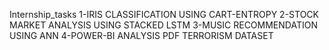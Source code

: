 
Internship_tasks
1-IRIS CLASSIFICATION USING CART-ENTROPY
2-STOCK MARKET ANALYSIS USING STACKED LSTM
3-MUSIC RECOMMENDATION USING ANN
4-POWER-BI ANALYSIS PDF TERRORISM DATASET
